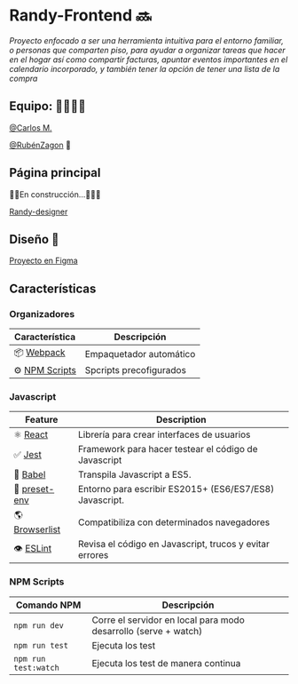 # Randy-Frontend :soon: 

*Proyecto enfocado a ser una herramienta intuitiva para el entorno familiar, o personas que comparten piso, para ayudar a organizar tareas que hacer en el hogar así como compartir facturas, apuntar eventos importantes en el calendario incorporado, y también tener la opción de tener una lista de la compra*


## Equipo: :man_technologist::man_technologist:

[@Carlos M.](https://github.com/AnnwynDev)

[@RubénZagon](https://github.com/RubenZagon) :unicorn:

## Página principal 
:construction_worker::construction:En construcción...:construction::construction_worker_woman:

[Randy-designer](https://#)

## Diseño :hear_no_evil:

[Proyecto en Figma](https://www.figma.com/proto/sjkbS1SuyS8MIUh0w4WmRN/Web-Desktop?node-id=21%3A206&viewport=-240%2C865%2C1.367720365524292&scaling=scale-down-width)

## Características

### Organizadores

| Característica | Descripción|
| -------- | -------- |
| 📦 [Webpack](https://webpack.js.org/)|Empaquetador automático |
| ⚙️ [NPM Scripts](https://docs.npmjs.com/misc/scripts) | Spcripts precofigurados |


### Javascript

| Feature  | Description |
|----------|-------------|
|:atom_symbol: [React](https://es.reactjs.org/) |Librería para crear interfaces de usuarios |
|:white_check_mark: [Jest](https://jestjs.io/) |Framework para hacer testear el código de Javascript|
| 💼 [Babel](https://babeljs.io/) | Transpila Javascript a ES5. |
| 🎁 [preset-env](https://babeljs.io/docs/en/babel-preset-env) | Entorno para escribir  ES2015+ (ES6/ES7/ES8) Javascript. |
| 🌎 [Browserlist](https://browserl.ist/) | Compatibiliza con determinados navegadores |
| 👁️ [ESLint](https://eslint.org/) | Revisa el código en Javascript, trucos y evitar errores |


### NPM Scripts

|Comando NPM | Descripción |
|------------|-------------|
| `npm run dev`   | Corre el servidor en local para modo desarrollo (serve + watch) |
| `npm run test`   | Ejecuta los test |
| `npm run test:watch`   | Ejecuta los test de manera continua |




